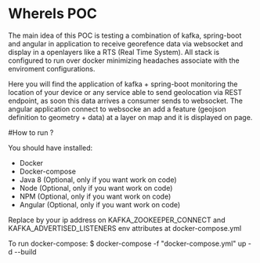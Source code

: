 # WhereIs POC

The main idea of this POC is testing a combination of kafka, spring-boot and angular in application to receive georefence data via websocket and display in a openlayers like 
a RTS (Real Time System). All stack is configured to run over docker minimizing headaches associate with the enviroment configurations.

Here you will find the application of kafka + spring-boot monitoring the location of your device or any service able to send geolocation via REST endpoint, as soon this data 
arrives a consumer sends to websocket. The angular application connect to websocke an add a feature (geojson definition to geometry + data) at a layer on map and
it is displayed on page.

#How to run ?

You should have installed:
  - Docker 
  - Docker-compose
  - Java 8 (Optional, only if you want work on code)
  - Node (Optional, only if you want work on code)
  - NPM (Optional, only if you want work on code)
  - Angular (Optional, only if you want work on code)

Replace by your ip address on KAFKA_ZOOKEEPER_CONNECT and KAFKA_ADVERTISED_LISTENERS env attributes at docker-compose.yml 

To run docker-compose: 
$ docker-compose -f "docker-compose.yml" up -d --build
